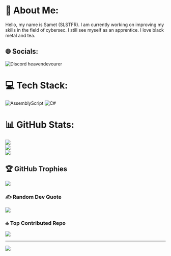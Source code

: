 # 💫 About Me:
Hello, my name is Samet (SLSTFR). I am currently working on improving my skills in the field of cybersec. I still see myself as an apprentice. I love black metal and tea.


## 🌐 Socials:
![Discord](https://img.shields.io/badge/Discord-%237289DA.svg?logo=discord&logoColor=white) heavendevourer

# 💻 Tech Stack:
![AssemblyScript](https://img.shields.io/badge/assembly%20script-%23000000.svg?style=plastic&logo=assemblyscript&logoColor=white) ![C#](https://img.shields.io/badge/c%23-%23239120.svg?style=plastic&logo=csharp&logoColor=white)
# 📊 GitHub Stats:
![](https://github-readme-stats.vercel.app/api?username=SLSTFR&theme=dark&hide_border=false&include_all_commits=true&count_private=true)<br/>
![](https://github-readme-streak-stats.herokuapp.com/?user=SLSTFR&theme=dark&hide_border=false)<br/>
![](https://github-readme-stats.vercel.app/api/top-langs/?username=SLSTFR&theme=dark&hide_border=false&include_all_commits=true&count_private=true&layout=compact)

## 🏆 GitHub Trophies
![](https://github-profile-trophy.vercel.app/?username=SLSTFR&theme=radical&no-frame=false&no-bg=false&margin-w=4)

### ✍️ Random Dev Quote
![](https://quotes-github-readme.vercel.app/api?type=horizontal&theme=merko)

### 🔝 Top Contributed Repo
![](https://github-contributor-stats.vercel.app/api?username=SLSTFR&limit=5&theme=default&combine_all_yearly_contributions=true)

---
[![](https://visitcount.itsvg.in/api?id=SLSTFR&icon=0&color=9)](https://visitcount.itsvg.in)

<!-- Proudly created with GPRM ( https://gprm.itsvg.in ) -->
